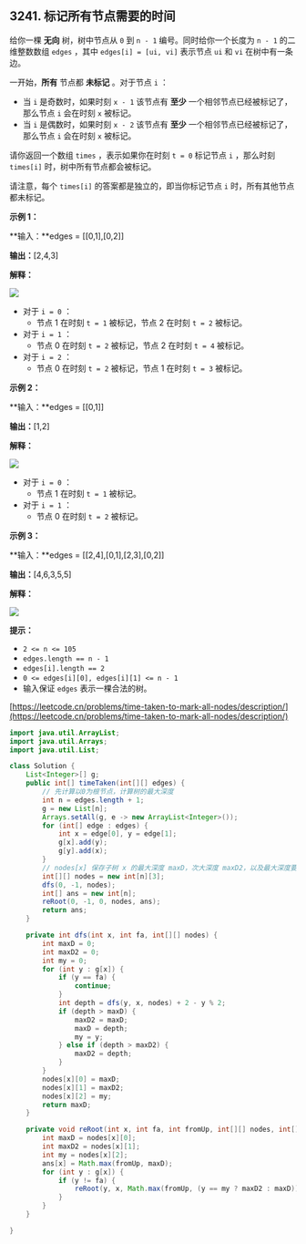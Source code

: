 3241\. 标记所有节点需要的时间
------------------

给你一棵 **无向** 树，树中节点从 `0` 到 `n - 1` 编号。同时给你一个长度为 `n - 1` 的二维整数数组 `edges` ，其中 `edges[i] = [ui, vi]` 表示节点 `ui` 和 `vi` 在树中有一条边。

一开始，**所有** 节点都 **未标记** 。对于节点 `i` ：

*   当 `i` 是奇数时，如果时刻 `x - 1` 该节点有 **至少** 一个相邻节点已经被标记了，那么节点 `i` 会在时刻 `x` 被标记。
*   当 `i` 是偶数时，如果时刻 `x - 2` 该节点有 **至少** 一个相邻节点已经被标记了，那么节点 `i` 会在时刻 `x` 被标记。

请你返回一个数组 `times` ，表示如果你在时刻 `t = 0` 标记节点 `i` ，那么时刻 `times[i]` 时，树中所有节点都会被标记。

请注意，每个 `times[i]` 的答案都是独立的，即当你标记节点 `i` 时，所有其他节点都未标记。

**示例 1：**

**输入：**edges = \[\[0,1\],\[0,2\]\]

**输出：**\[2,4,3\]

**解释：**

![](https://assets.leetcode.com/uploads/2024/06/01/screenshot-2024-06-02-122236.png)

*   对于 `i = 0` ：
    *   节点 1 在时刻 `t = 1` 被标记，节点 2 在时刻 `t = 2` 被标记。
*   对于 `i = 1` ：
    *   节点 0 在时刻 `t = 2` 被标记，节点 2 在时刻 `t = 4` 被标记。
*   对于 `i = 2` ：
    *   节点 0 在时刻 `t = 2` 被标记，节点 1 在时刻 `t = 3` 被标记。

**示例 2：**

**输入：**edges = \[\[0,1\]\]

**输出：**\[1,2\]

**解释：**

![](https://assets.leetcode.com/uploads/2024/06/01/screenshot-2024-06-02-122249.png)

*   对于 `i = 0` ：
    *   节点 1 在时刻 `t = 1` 被标记。
*   对于 `i = 1` ：
    *   节点 0 在时刻 `t = 2` 被标记。

**示例 3：**

**输入：**edges = \[\[2,4\],\[0,1\],\[2,3\],\[0,2\]\]

**输出：**\[4,6,3,5,5\]

**解释：**

![](https://assets.leetcode.com/uploads/2024/06/03/screenshot-2024-06-03-210550.png)

**提示：**

*   `2 <= n <= 105`
*   `edges.length == n - 1`
*   `edges[i].length == 2`
*   `0 <= edges[i][0], edges[i][1] <= n - 1`
*   输入保证 `edges` 表示一棵合法的树。

[https://leetcode.cn/problems/time-taken-to-mark-all-nodes/description/](https://leetcode.cn/problems/time-taken-to-mark-all-nodes/description/)

```java
import java.util.ArrayList;
import java.util.Arrays;
import java.util.List;

class Solution {
    List<Integer>[] g;
    public int[] timeTaken(int[][] edges) {
        // 先计算以0为根节点，计算树的最大深度
        int n = edges.length + 1;
        g = new List[n];
        Arrays.setAll(g, e -> new ArrayList<Integer>());
        for (int[] edge : edges) {
            int x = edge[0], y = edge[1];
            g[x].add(y);
            g[y].add(x);
        }
        // nodes[x] 保存子树 x 的最大深度 maxD，次大深度 maxD2，以及最大深度要往儿子 my 走
        int[][] nodes = new int[n][3];
        dfs(0, -1, nodes);
        int[] ans = new int[n];
        reRoot(0, -1, 0, nodes, ans);
        return ans;
    }

    private int dfs(int x, int fa, int[][] nodes) {
        int maxD = 0;
        int maxD2 = 0;
        int my = 0;
        for (int y : g[x]) {
            if (y == fa) {
                continue;
            }
            int depth = dfs(y, x, nodes) + 2 - y % 2;
            if (depth > maxD) {
                maxD2 = maxD;
                maxD = depth;
                my = y;
            } else if (depth > maxD2) {
                maxD2 = depth;
            }
        }
        nodes[x][0] = maxD;
        nodes[x][1] = maxD2;
        nodes[x][2] = my;
        return maxD;
    }

    private void reRoot(int x, int fa, int fromUp, int[][] nodes, int[] ans) {
        int maxD = nodes[x][0];
        int maxD2 = nodes[x][1];
        int my = nodes[x][2];
        ans[x] = Math.max(fromUp, maxD);
        for (int y : g[x]) {
            if (y != fa) {
                reRoot(y, x, Math.max(fromUp, (y == my ? maxD2 : maxD)) + 2 - x % 2, nodes, ans);
            }
        }
    }

}
```

